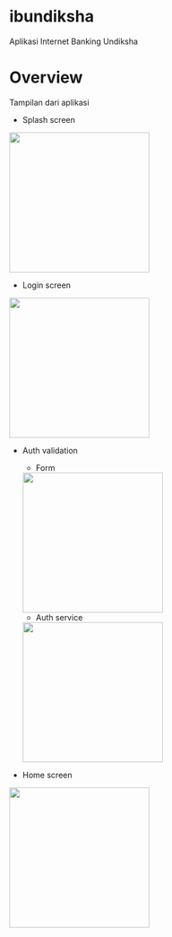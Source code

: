 # ibundiksha

Aplikasi Internet Banking Undiksha

# Overview
Tampilan dari aplikasi
- Splash screen
<img src="https://user-images.githubusercontent.com/63113423/193096459-2eabf382-2768-450e-b160-d503a86977cf.png" width="250"/>

- Login screen
<img src="https://user-images.githubusercontent.com/63113423/193096692-b1469fab-1a03-4120-91c4-ef47f9a010ee.png" width="250"/>

- Auth validation
  - Form
  <img src="https://user-images.githubusercontent.com/63113423/193096832-70de7aec-7ffa-471d-9db4-f8650fbcc33c.png" width="250"/>
  
  - Auth service
  <img src="https://user-images.githubusercontent.com/63113423/193096932-02d46c1e-881a-48e9-b75d-2c1e02c06eb6.png" width="250"/>

- Home screen
<img src="https://user-images.githubusercontent.com/63113423/193097033-6458839e-6b00-4709-be82-49f5eb67b31e.png" width="250"/>
